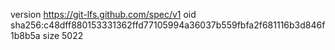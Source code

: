 version https://git-lfs.github.com/spec/v1
oid sha256:c48dff880153331362ffd77105994a36037b559fbfa2f681116b3d846f1b8b5a
size 5022
